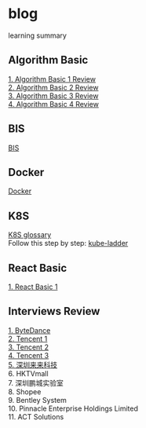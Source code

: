 # blog
learning summary

## Algorithm Basic
[1. Algorithm Basic 1 Review](https://github.com/ongiao/blog/issues/1)  
[2. Algorithm Basic 2 Review](https://github.com/ongiao/blog/issues/7)  
[3. Algorithm Basic 3 Review](https://github.com/ongiao/blog/issues/8)  
[4. Algorithm Basic 4 Review](https://github.com/ongiao/blog/issues/9)  

## BIS
[BIS](https://github.com/ongiao/blog/issues/14)  

## Docker
[Docker](https://github.com/ongiao/blog/issues/11)  

## K8S  
[K8S glossary](https://github.com/ongiao/blog/issues/13)  
Follow this step by step: [kube-ladder](https://github.com/caicloud/kube-ladder)

## React Basic
[1. React Basic 1](https://github.com/ongiao/blog/issues/10)

## Interviews Review
[1. ByteDance](https://github.com/ongiao/blog/issues/2)  
[2. Tencent 1](https://github.com/ongiao/blog/issues/3)  
[3. Tencent 2](https://github.com/ongiao/blog/issues/4)  
[4. Tencent 3](https://github.com/ongiao/blog/issues/5)  
[5. 深圳来来科技](https://github.com/ongiao/blog/issues/6)  
6. HKTVmall  
7. 深圳鹏城实验室  
8. Shopee  
9. Bentley System  
10. Pinnacle Enterprise Holdings Limited  
11. ACT Solutions
